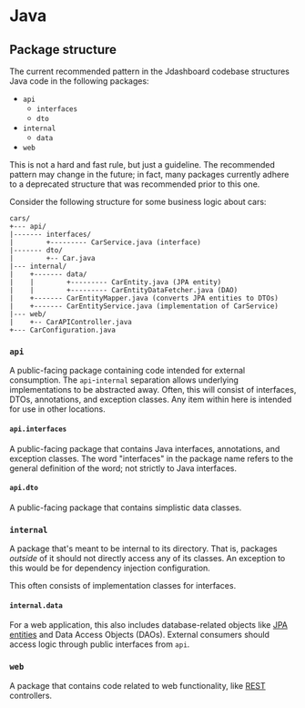 # Java
## Package structure
The current recommended pattern in the Jdashboard codebase structures Java code in the following packages:
* `api`
  * `interfaces`
  * `dto`
* `internal`
  * `data`
* `web`

This is not a hard and fast rule, but just a guideline. The recommended pattern may change in the future; 
in fact, many packages currently adhere to a deprecated structure that was recommended prior to this one.

Consider the following structure for some business logic about cars:
```
cars/
+--- api/
|------- interfaces/
|        +--------- CarService.java (interface)
|------- dto/
|        +-- Car.java
|--- internal/
|    +------- data/
|    |        +--------- CarEntity.java (JPA entity)
|    |        +--------- CarEntityDataFetcher.java (DAO)
|    +------- CarEntityMapper.java (converts JPA entities to DTOs)
|    +------- CarEntityService.java (implementation of CarService)
|--- web/
|    +-- CarAPIController.java
+--- CarConfiguration.java
```

### `api`
A public-facing package containing code intended for external consumption. 
The `api`-`internal` separation allows underlying implementations to be abstracted away. 
Often, this will consist of interfaces, DTOs, annotations, and exception classes. 
Any item within here is intended for use in other locations.

#### `api.interfaces`
A public-facing package that contains Java interfaces, annotations, and exception classes. 
The word "interfaces" in the package name refers to the general definition of the word; not strictly to Java interfaces.

#### `api.dto`
A public-facing package that contains simplistic data classes.

### `internal`
A package that's meant to be internal to its directory.
That is, packages _outside_ of it should not directly access any of its classes.
An exception to this would be for dependency injection configuration.

This often consists of implementation classes for interfaces.

#### `internal.data`
For a web application, this also includes database-related objects like [JPA entities](https://en.wikipedia.org/wiki/Java_Persistence_API#Entities) and Data Access Objects (DAOs).
External consumers should access logic through public interfaces from `api`.

### `web`
A package that contains code related to web functionality, like [REST](https://en.wikipedia.org/wiki/Representational_state_transfer) controllers.
